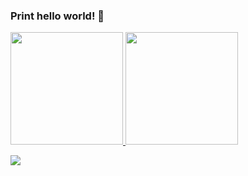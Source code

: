 ### Print hello world! 👋


<!--
**Lphilipex/Lphilipex** is a ✨ _special_ ✨ repository because its `README.md` (this file) appears on your GitHub profile.
<!-- Markdown -->

<div>
<a href="[https://github.com/seu-usuário-aqui](https://github.com/Lphilipex)">
<img loading="lazy" height="180em" src="https://github-readme-stats.vercel.app/api/top-langs/?username=Lphilipex&layout=compact&langs_count=7&theme=dracula"/>
<img loading="lazy" height="180em" src="https://github-readme-stats.vercel.app/api?username=Lphilipex&show_icons=true&theme=dracula&include_all_commits=true&count_private=true"/>
</div>

![](https://komarev.com/ghpvc/?Lphilipex-github-username&label=PROFILE+VIEWS)





